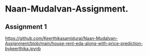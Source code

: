 # Naan-Mudalvan-Assignment.    
## Assignment 1
https://github.com/Keerthikasamidurai/Naan-Mudalvan-Assignment/blob/main/house-rent-eda-along-with-price-prediction-bykeerthika.ipynb
